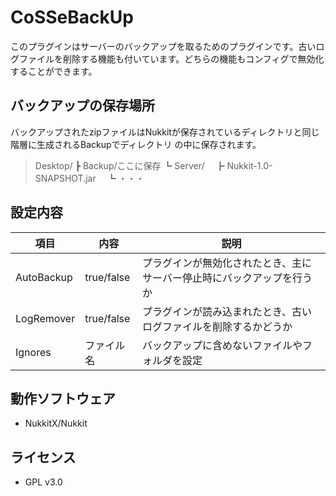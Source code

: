 # CoSSeBackUp
このプラグインはサーバーのバックアップを取るためのプラグインです。古いログファイルを削除する機能も付いています。どちらの機能もコンフィグで無効化することができます。
## バックアップの保存場所
バックアップされたzipファイルはNukkitが保存されているディレクトリと同じ階層に生成されるBackupでディレクトリ の中に保存されます。
> Desktop/
┣ Backup/ここに保存
┗ Server/
　┣ Nukkit-1.0-SNAPSHOT.jar
　┗ ・・・
## 設定内容
| 項目 | 内容 | 説明 |
| ---- | ---- | ---- |
| AutoBackup | true/false | プラグインが無効化されたとき、主にサーバー停止時にバックアップを行うか |
| LogRemover | true/false | プラグインが読み込まれたとき、古いログファイルを削除するかどうか| 
| Ignores | ファイル名 | バックアップに含めないファイルやフォルダを設定 |
## 動作ソフトウェア
 - NukkitX/Nukkit
## ライセンス
 - GPL v3.0
